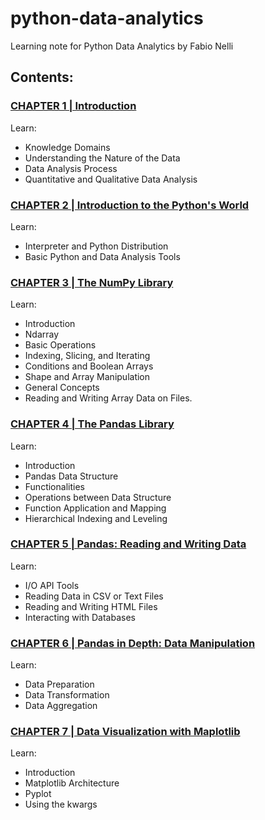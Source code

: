 # python-data-analytics
 Learning note for Python Data Analytics by Fabio Nelli

## Contents:

### [CHAPTER 1 | Introduction](https://github.com/agusrichard/python-data-analytics/tree/master/Chapter%201)

Learn: 
- Knowledge Domains
- Understanding the Nature of the Data
- Data Analysis Process
- Quantitative and Qualitative Data Analysis

### [CHAPTER 2 | Introduction to the Python's World](https://github.com/agusrichard/python-data-analytics/tree/master/Chapter%202)

Learn:
- Interpreter and Python Distribution
- Basic Python and Data Analysis Tools

### [CHAPTER 3 | The NumPy Library](https://github.com/agusrichard/python-data-analytics/tree/master/Chapter%203)

Learn:
- Introduction
- Ndarray
- Basic Operations
- Indexing, Slicing, and Iterating
- Conditions and Boolean Arrays
- Shape and Array Manipulation
- General Concepts
- Reading and Writing Array Data on Files.

### [CHAPTER 4 | The Pandas Library](https://github.com/agusrichard/python-data-analytics/tree/master/Chapter%204)

Learn: 
- Introduction
- Pandas Data Structure
- Functionalities
- Operations between Data Structure
- Function Application and Mapping
- Hierarchical Indexing and Leveling

### [CHAPTER 5 | Pandas: Reading and Writing Data](https://github.com/agusrichard/python-data-analytics/tree/master/Chapter%205)

Learn:
- I/O API Tools
- Reading Data in CSV or Text Files
- Reading and Writing HTML Files
- Interacting with Databases

### [CHAPTER 6 | Pandas in Depth: Data Manipulation](https://github.com/agusrichard/python-data-analytics/tree/master/Chapter%206)

Learn:
- Data Preparation
- Data Transformation
- Data Aggregation

### [CHAPTER 7 | Data Visualization with Maplotlib](https://github.com/agusrichard/python-data-analytics/tree/master/Chapter%206)

Learn:
- Introduction 
- Matplotlib Architecture
- Pyplot
- Using the kwargs
